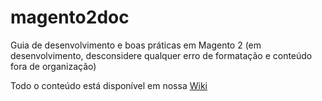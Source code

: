 # magento2doc
Guia de desenvolvimento e boas práticas em Magento 2 (em desenvolvimento, desconsidere qualquer erro de formatação e conteúdo fora de organização)

Todo o conteúdo está disponível em nossa [Wiki](https://github.com/thiagolima-bm/magento2doc/wiki)

